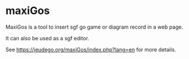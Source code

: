 # maxiGos

MaxiGos is a tool to insert sgf go game or diagram record in a web page.

It can also be used as a sgf editor.

See https://jeudego.org/maxiGos/index.php?lang=en for more details.

